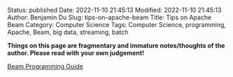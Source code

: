 Status: published
Date: 2022-11-10 21:45:13
Modified: 2022-11-10 21:45:13
Author: Benjamin Du
Slug: tips-on-apache-beam
Title: Tips on Apache Beam
Category: Computer Science
Tags: Computer Science, programming, Apache, Beam, big data, streaming, batch

**Things on this page are fragmentary and immature notes/thoughts of the author. Please read with your own judgement!**

[Beam Programming Guide](https://beam.apache.org/documentation/programming-guide/)
